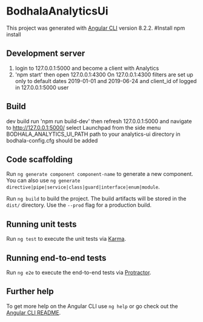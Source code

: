 # BodhalaAnalyticsUi

This project was generated with [Angular CLI](https://github.com/angular/angular-cli) version 8.2.2.
#Install
npm install

## Development server
1) login to 127.0.0.1:5000 and become a client with Analytics
2) 'npm start'    then open 127.0.0.1:4300
On 127.0.0.1:4300 filters are set up only to default dates 2019-01-01 and 2019-06-24 and client_id of logged in 127.0.0.1:5000 user

## Build
dev build run 'npm run build-dev' then refresh 127.0.0.1:5000 and navigate to http://127.0.0.1:5000/ select Launchpad from the side menu
BODHALA_ANALYTICS_UI_PATH  path to your analytics-ui directory in bodhala-config.cfg should be added


## Code scaffolding

Run `ng generate component component-name` to generate a new component. You can also use `ng generate directive|pipe|service|class|guard|interface|enum|module`.



Run `ng build` to build the project. The build artifacts will be stored in the `dist/` directory. Use the `--prod` flag for a production build.

## Running unit tests

Run `ng test` to execute the unit tests via [Karma](https://karma-runner.github.io).

## Running end-to-end tests

Run `ng e2e` to execute the end-to-end tests via [Protractor](http://www.protractortest.org/).

## Further help

To get more help on the Angular CLI use `ng help` or go check out the [Angular CLI README](https://github.com/angular/angular-cli/blob/master/README.md).


